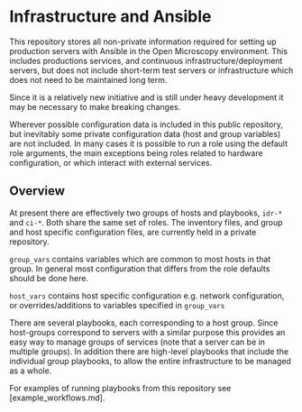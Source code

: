 # Infrastructure and Ansible

This repository stores all non-private information required for setting up production servers with Ansible in the Open Microscopy environment.
This includes productions services, and continuous infrastructure/deployment servers, but does not include short-term test servers or infrastructure which does not need to be maintained long term.

Since it is a relatively new initiative and is still under heavy development it may be necessary to make breaking changes.

Wherever possible configuration data is included in this public repository, but inevitably some private configuration data (host and group variables) are not included.
In many cases it is possible to run a role using the default role arguments, the main exceptions being roles related to hardware configuration, or which interact with external services.


## Overview

At present there are effectively two groups of hosts and playbooks, `idr-*` and `ci-*`.
Both share the same set of roles.
The inventory files, and group and host specific configuration files, are currently held in a private repository.

`group_vars` contains variables which are common to most hosts in that group.
In general most configuration that differs from the role defaults should be done here.

`host_vars` contains host specific configuration e.g. network configuration, or overrides/additions to variables specified in `group_vars`

There are several playbooks, each corresponding to a host group.
Since host-groups correspond to servers with a similar purpose this provides an easy way to manage groups of services (note that a server can be in multiple groups).
In addition there are high-level playbooks that include the individual group playbooks, to allow the entire infrastructure to be managed as a whole.

For examples of running playbooks from this repository see [example_workflows.md].
